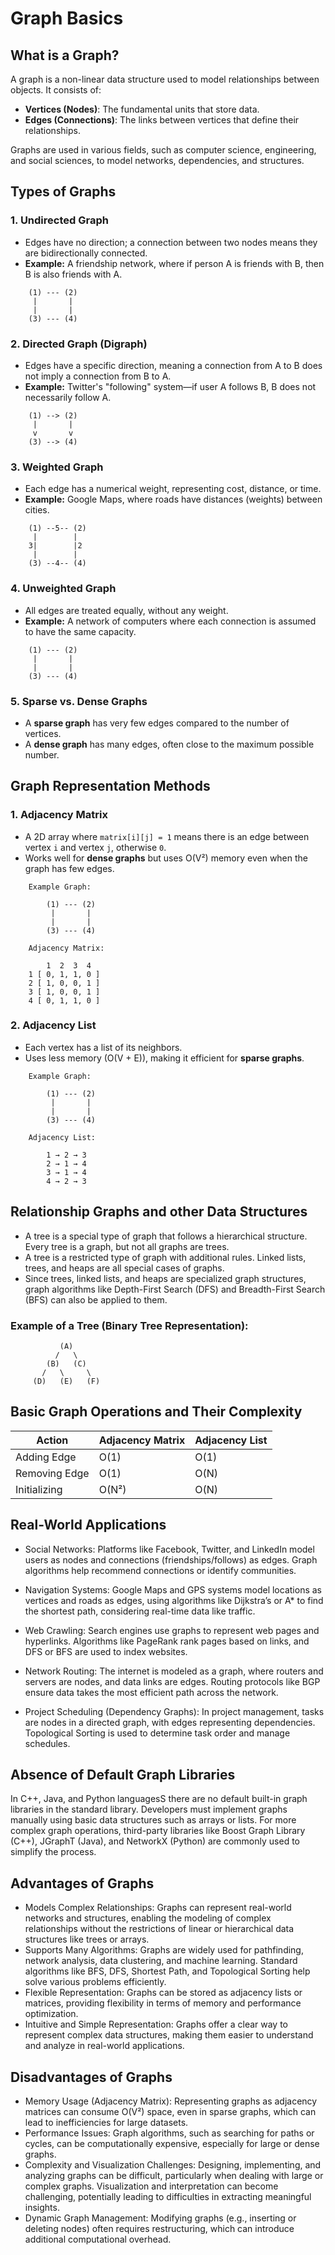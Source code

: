 # Graph Basics

## What is a Graph?
A graph is a non-linear data structure used to model relationships between objects. It consists of:
- **Vertices (Nodes)**: The fundamental units that store data.
- **Edges (Connections)**: The links between vertices that define their relationships.

Graphs are used in various fields, such as computer science, engineering, and social sciences, to model networks, dependencies, and structures.

## Types of Graphs

### 1. Undirected Graph
- Edges have no direction; a connection between two nodes means they are bidirectionally connected.
- **Example:** A friendship network, where if person A is friends with B, then B is also friends with A.

```
    (1) --- (2)
     |       |
     |       |
    (3) --- (4)
```

### 2. Directed Graph (Digraph)
- Edges have a specific direction, meaning a connection from A to B does not imply a connection from B to A.
- **Example:** Twitter's "following" system—if user A follows B, B does not necessarily follow A.

```
    (1) --> (2)
     |       |
     v       v
    (3) --> (4)
```

### 3. Weighted Graph
- Each edge has a numerical weight, representing cost, distance, or time.
- **Example:** Google Maps, where roads have distances (weights) between cities.

```
    (1) --5-- (2)
     |        |
    3|        |2
     |        |
    (3) --4-- (4)
```

### 4. Unweighted Graph
- All edges are treated equally, without any weight.
- **Example:** A network of computers where each connection is assumed to have the same capacity.

```
    (1) --- (2)
     |       |
     |       |
    (3) --- (4)
```

### 5. Sparse vs. Dense Graphs
- A **sparse graph** has very few edges compared to the number of vertices.
- A **dense graph** has many edges, often close to the maximum possible number.

## Graph Representation Methods

### 1. Adjacency Matrix
- A 2D array where `matrix[i][j] = 1` means there is an edge between vertex `i` and vertex `j`, otherwise `0`.
- Works well for **dense graphs** but uses O(V²) memory even when the graph has few edges.

```
    Example Graph:

        (1) --- (2)
         |       |
         |       |
        (3) --- (4)

    Adjacency Matrix:

        1  2  3  4  
    1 [ 0, 1, 1, 0 ]
    2 [ 1, 0, 0, 1 ]
    3 [ 1, 0, 0, 1 ]
    4 [ 0, 1, 1, 0 ]
```

### 2. Adjacency List
- Each vertex has a list of its neighbors.
- Uses less memory (O(V + E)), making it efficient for **sparse graphs**.

```
    Example Graph:

        (1) --- (2)
         |       |
         |       |
        (3) --- (4)

    Adjacency List:

        1 → 2 → 3  
        2 → 1 → 4  
        3 → 1 → 4  
        4 → 2 → 3  
```

## Relationship Graphs and other Data Structures

- A tree is a special type of graph that follows a hierarchical structure. Every tree is a graph, but not all graphs are trees.
- A tree is a restricted type of graph with additional rules. Linked lists, trees, and heaps are all special cases of graphs.
- Since trees, linked lists, and heaps are specialized graph structures, graph algorithms like Depth-First Search (DFS) and Breadth-First Search (BFS) can also be applied to them. 

### Example of a Tree (Binary Tree Representation):

```
           (A)
          /   \
        (B)   (C)
       /   \     \
     (D)   (E)   (F)
```


## Basic Graph Operations and Their Complexity

| Action            | Adjacency Matrix | Adjacency List |
|------------------|-----------------|----------------|
| Adding Edge      | O(1)            | O(1)           |
| Removing Edge    | O(1)            | O(N)           |
| Initializing     | O(N²)           | O(N)           |

## Real-World Applications
- Social Networks: Platforms like Facebook, Twitter, and LinkedIn model users as nodes and connections (friendships/follows) as edges. Graph algorithms help recommend connections or identify communities.

- Navigation Systems: Google Maps and GPS systems model locations as vertices and roads as edges, using algorithms like Dijkstra’s or A* to find the shortest path, considering real-time data like traffic.

- Web Crawling: Search engines use graphs to represent web pages and hyperlinks. Algorithms like PageRank rank pages based on links, and DFS or BFS are used to index websites.

- Network Routing: The internet is modeled as a graph, where routers and servers are nodes, and data links are edges. Routing protocols like BGP ensure data takes the most efficient path across the network.

- Project Scheduling (Dependency Graphs): In project management, tasks are nodes in a directed graph, with edges representing dependencies. Topological Sorting is used to determine task order and manage schedules.

## Absence of Default Graph Libraries
In C++, Java, and Python languagesS there are no default built-in graph libraries in the standard library. Developers must implement graphs manually using basic data structures such as arrays or lists. For more complex graph operations, third-party libraries like Boost Graph Library (C++), JGraphT (Java), and NetworkX (Python) are commonly used to simplify the process.

## Advantages of Graphs

- Models Complex Relationships: Graphs can represent real-world networks and structures, enabling the modeling of complex relationships without the restrictions of linear or hierarchical data structures like trees or arrays.
- Supports Many Algorithms: Graphs are widely used for pathfinding, network analysis, data clustering, and machine learning. Standard algorithms like BFS, DFS, Shortest Path, and Topological Sorting help solve various problems efficiently.
- Flexible Representation: Graphs can be stored as adjacency lists or matrices, providing flexibility in terms of memory and performance optimization.
- Intuitive and Simple Representation: Graphs offer a clear way to represent complex data structures, making them easier to understand and analyze in real-world applications.

## Disadvantages of Graphs

- Memory Usage (Adjacency Matrix): Representing graphs as adjacency matrices can consume O(V²) space, even in sparse graphs, which can lead to inefficiencies for large datasets.
- Performance Issues: Graph algorithms, such as searching for paths or cycles, can be computationally expensive, especially for large or dense graphs.
- Complexity and Visualization Challenges: Designing, implementing, and analyzing graphs can be difficult, particularly when dealing with large or complex graphs. Visualization and interpretation can become challenging, potentially leading to difficulties in extracting meaningful insights.
- Dynamic Graph Management: Modifying graphs (e.g., inserting or deleting nodes) often requires restructuring, which can introduce additional computational overhead.
